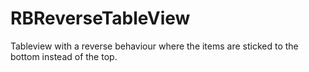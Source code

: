 RBReverseTableView
==================

Tableview with a reverse behaviour where the items are sticked to the bottom instead of the top.

